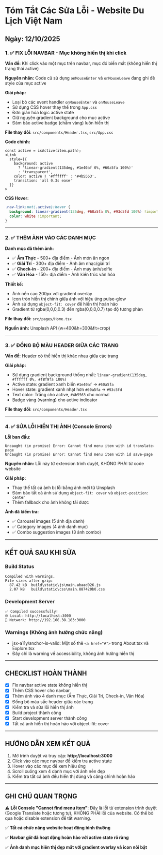 # Tóm Tắt Các Sửa Lỗi - Website Du Lịch Việt Nam

## Ngày: 12/10/2025

### 1. ✅ FIX LỖI NAVBAR - Mục không hiển thị khi click

**Vấn đề:** Khi click vào một mục trên navbar, mục đó biến mất (không hiển thị trạng thái active)

**Nguyên nhân:** Code cũ sử dụng `onMouseEnter` và `onMouseLeave` đang ghi đè style của mục active

**Giải pháp:**
- Loại bỏ các event handler `onMouseEnter` và `onMouseLeave` 
- Sử dụng CSS hover thay thế trong `App.css`
- Đơn giản hóa logic active state
- Giữ nguyên gradient background cho mục active
- Đảm bảo active badge (chấm vàng) luôn hiển thị

**File thay đổi:** `src/components/Header.tsx`, `src/App.css`

**Code chính:**
```tsx
const active = isActive(item.path);
<Link
  style={{
    background: active 
      ? 'linear-gradient(135deg, #1e40af 0%, #60a5fa 100%)'
      : 'transparent',
    color: active ? '#ffffff' : '#4b5563',
    transition: 'all 0.3s ease'
  }}
>
```

**CSS Hover:**
```css
.nav-link:not(.active):hover {
  background: linear-gradient(135deg, #60a5fa 0%, #93c5fd 100%) !important;
  color: white !important;
}
```

---

### 2. ✅ THÊM ẢNH VÀO CÁC DANH MỤC

**Danh mục đã thêm ảnh:**
- ✅ **Ẩm Thực** - 500+ địa điểm - Ảnh món ăn ngon
- ✅ **Giải Trí** - 300+ địa điểm - Ảnh âm nhạc/giải trí
- ✅ **Check-in** - 200+ địa điểm - Ảnh máy ảnh/selfie
- ✅ **Văn Hóa** - 150+ địa điểm - Ảnh kiến trúc văn hóa

**Thiết kế:**
- Ảnh nền cao 200px với gradient overlay
- Icon tròn hiển thị chính giữa ảnh với hiệu ứng pulse-glow
- Ảnh sử dụng `object-fit: cover` để hiển thị hoàn hảo
- Gradient từ rgba(0,0,0,0.3) đến rgba(0,0,0,0.7) tạo độ tương phản

**File thay đổi:** `src/pages/Home.tsx`

**Nguồn ảnh:** Unsplash API (w=400&h=300&fit=crop)

---

### 3. ✅ ĐỒNG BỘ MÀU HEADER GIỮA CÁC TRANG

**Vấn đề:** Header có thể hiển thị khác nhau giữa các trang

**Giải pháp:**
- Sử dụng gradient background thống nhất: `linear-gradient(135deg, #ffffff 0%, #f8f9fa 100%)`
- Active state: gradient xanh biển `#1e40af` → `#60a5fa`
- Hover state: gradient xanh nhạt hơn `#60a5fa` → `#93c5fd`
- Text color: Trắng cho active, `#4b5563` cho normal
- Badge vàng (warning) cho active indicator

**File thay đổi:** `src/components/Header.tsx`

---

### 4. ✅ SỬA LỖI HIỂN THỊ ẢNH (Console Errors)

**Lỗi ban đầu:**
```
Uncaught (in promise) Error: Cannot find menu item with id translate-page
Uncaught (in promise) Error: Cannot find menu item with id save-page
```

**Nguyên nhân:** Lỗi này từ extension trình duyệt, KHÔNG PHẢI từ code website

**Giải pháp:** 
- Thay thế tất cả ảnh bị lỗi bằng ảnh mới từ Unsplash
- Đảm bảo tất cả ảnh sử dụng `object-fit: cover` và `object-position: center`
- Thêm fallback cho ảnh không tải được

**Ảnh đã kiểm tra:**
- ✅ Carousel images (5 ảnh địa danh)
- ✅ Category images (4 ảnh danh mục)
- ✅ Combo suggestion images (3 ảnh combo)

---

## KẾT QUẢ SAU KHI SỬA

### Build Status
```
Compiled with warnings.
File sizes after gzip:
  87.42 kB  build\static\js\main.abaad026.js
  2.07 kB   build\static\css\main.887420b0.css
```

### Development Server
```
✅ Compiled successfully!
🌐 Local: http://localhost:3000
📡 Network: http://192.168.38.183:3000
```

### Warnings (Không ảnh hưởng chức năng)
- jsx-a11y/anchor-is-valid: Một số thẻ `<a href="#">` trong About.tsx và Explore.tsx
- Đây chỉ là warning về accessibility, không ảnh hưởng hiển thị

---

## CHECKLIST HOÀN THÀNH

- [x] Fix navbar active state không hiển thị
- [x] Thêm CSS hover cho navbar
- [x] Thêm ảnh vào 4 danh mục (Ẩm Thực, Giải Trí, Check-in, Văn Hóa)
- [x] Đồng bộ màu sắc header giữa các trang
- [x] Kiểm tra và sửa lỗi hiển thị ảnh
- [x] Build project thành công
- [x] Start development server thành công
- [x] Tất cả ảnh hiển thị hoàn hảo với object-fit: cover

---

## HƯỚNG DẪN XEM KẾT QUẢ

1. Mở trình duyệt và truy cập: **http://localhost:3000**
2. Click vào các mục navbar để kiểm tra active state
3. Hover vào các mục để xem hiệu ứng
4. Scroll xuống xem 4 danh mục với ảnh nền đẹp
5. Kiểm tra tất cả ảnh đều hiển thị đúng và căng chỉnh hoàn hảo

---

## GHI CHÚ QUAN TRỌNG

⚠️ **Lỗi Console "Cannot find menu item"**: Đây là lỗi từ extension trình duyệt (Google Translate hoặc tương tự), KHÔNG PHẢI lỗi của website. Có thể bỏ qua hoặc disable extension để tắt warning.

✅ **Tất cả chức năng website hoạt động bình thường**

✅ **Navbar giờ đã hoạt động hoàn hảo với active state rõ ràng**

✅ **Ảnh danh mục hiển thị đẹp mắt với gradient overlay và icon nổi bật**
